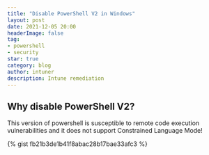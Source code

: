 ```yaml
---
title: "Disable PowerShell V2 in Windows"
layout: post
date: 2021-12-05 20:00
headerImage: false
tag:
- powershell
- security
star: true
category: blog
author: intuner
description: Intune remediation
---
```

## Why disable PowerShell V2?
This version of powershell is susceptible to remote code execution vulnerabilities and it
does not support Constrained Language Mode!

{% gist fb21b3de1b41f8abac28b17bae33afc3 %}
